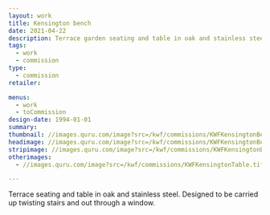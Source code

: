 ```yaml
---
layout: work
title: Kensington bench
date: 2021-04-22
description: Terrace garden seating and table in oak and stainless steel. Designed to be carried up twisting stairs and out through a window.
tags:
  - work
  - commission
type:
  - commission
retailer:

menus:
  - work
  - toCommission
design-date: 1994-01-01
summary:
thumbnail: //images.quru.com/image?src=/kwf/commissions/KWFKensingtonBench.tif&bottom=0.87813&top=0.20313&left=0.0137&format=jpeg
headimage: //images.quru.com/image?src=/kwf/commissions/KWFKensingtonBench.tif&left=0.03&format=jpeg
stripimage: //images.quru.com/image?src=/kwf/commissions/KWFKensingtonBench.tif&left=0.013&bottom=0.62813&top=0.34&format=jpeg
otherimages:
  - //images.quru.com/image?src=/kwf/commissions/KWFKensingtonTable.tif&format=jpeg

---
```


Terrace seating and table in oak and stainless steel. Designed to be carried up twisting stairs and out through a window.
